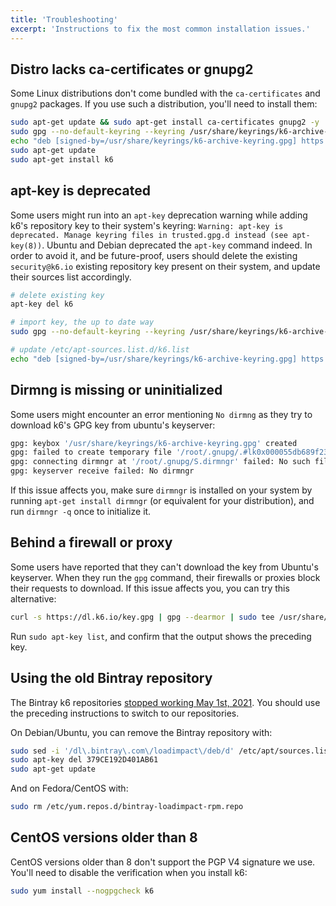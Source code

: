 ```yaml
---
title: 'Troubleshooting'
excerpt: 'Instructions to fix the most common installation issues.'
---
```


## Distro lacks ca-certificates or gnupg2

Some Linux distributions don't come bundled with the `ca-certificates` and `gnupg2` packages.
If you use such a distribution, you'll need to install them:

```bash
sudo apt-get update && sudo apt-get install ca-certificates gnupg2 -y
sudo gpg --no-default-keyring --keyring /usr/share/keyrings/k6-archive-keyring.gpg --keyserver hkp://keyserver.ubuntu.com:80 --recv-keys C5AD17C747E3415A3642D57D77C6C491D6AC1D69
echo "deb [signed-by=/usr/share/keyrings/k6-archive-keyring.gpg] https://dl.k6.io/deb stable main" | sudo tee /etc/apt/sources.list.d/k6.list
sudo apt-get update
sudo apt-get install k6
```

## apt-key is deprecated

Some users might run into an `apt-key` deprecation warning while adding k6's repository key to their system's keyring: `Warning: apt-key is deprecated. Manage keyring files in trusted.gpg.d instead (see apt-key(8))`. Ubuntu and Debian deprecated the `apt-key` command indeed. In order to avoid it, and be future-proof, users should delete the existing `security@k6.io` existing repository key present on their system, and update their sources list accordingly.

```bash
# delete existing key
apt-key del k6

# import key, the up to date way
sudo gpg --no-default-keyring --keyring /usr/share/keyrings/k6-archive-keyring.gpg --keyserver hkp://keyserver.ubuntu.com:80 --recv-keys C5AD17C747E3415A3642D57D77C6C491D6AC1D69

# update /etc/apt-sources.list.d/k6.list
echo "deb [signed-by=/usr/share/keyrings/k6-archive-keyring.gpg] https://dl.k6.io/deb stable main" | sudo tee /etc/apt/sources.list.d/k6.list
```

## Dirmng is missing or uninitialized

Some users might encounter an error mentioning `No dirmng` as they try to download k6's GPG key from ubuntu's keyserver:
```bash
gpg: keybox '/usr/share/keyrings/k6-archive-keyring.gpg' created
gpg: failed to create temporary file '/root/.gnupg/.#lk0x000055db689f2310.a86c4b090dc7.7': No such file or directory
gpg: connecting dirmngr at '/root/.gnupg/S.dirmngr' failed: No such file or directory
gpg: keyserver receive failed: No dirmngr
```

If this issue affects you, make sure `dirmngr` is installed on your system by running `apt-get install dirmngr` (or equivalent for your distribution),
and run `dirmngr -q` once to initialize it. 

## Behind a firewall or proxy

Some users have reported that they can't download the key from Ubuntu's keyserver.
When they run the `gpg` command, their firewalls or proxies block their requests to download.
If this issue affects you, you can try this alternative:


```bash
curl -s https://dl.k6.io/key.gpg | gpg --dearmor | sudo tee /usr/share/keyrings/k6-archive-keyring.gpg
```

Run `sudo apt-key list`, and confirm that the output shows the preceding key.

## Using the old Bintray repository

The Bintray k6 repositories [stopped working May 1st, 2021](https://k6.io/blog/sunsetting-bintray/).
You should use the preceding instructions to switch to our repositories.

On Debian/Ubuntu, you can remove the Bintray repository with:
```bash
sudo sed -i '/dl\.bintray\.com\/loadimpact\/deb/d' /etc/apt/sources.list
sudo apt-key del 379CE192D401AB61
sudo apt-get update
```

And on Fedora/CentOS with:
```bash
sudo rm /etc/yum.repos.d/bintray-loadimpact-rpm.repo
```



## CentOS versions older than 8

CentOS versions older than 8 don't support the PGP V4 signature we use.
You'll need to disable the verification when you install k6:

```bash
sudo yum install --nogpgcheck k6
```
